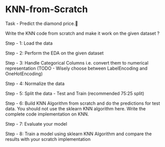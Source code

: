 # KNN-from-Scratch


Task - Predict the diamond price.💎

Write the KNN code from scratch and make it work on the given dataset ?

Step - 1: Load the data

Step - 2: Perform the EDA on the given dataset

Step - 3: Handle Categorical Columns i.e. convert them to numerical representation (TODO - Wisely choose between LabelEncoding and OneHotEncoding)

Step - 4: Normalize the data

Step - 5: Split the data - Test and Train (recommended 75:25 split)

Step - 6: Build KNN Algorithm from scratch and do the predictions for test data. You should not use the sklearn KNN algorithm here. Write the complete code implementation on KNN.

Step - 7: Evaluate your model

Step - 8: Train a model using sklearn KNN Algorithm and compare the results with your scratch implementation

